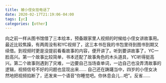 ```yaml
---
title: 被小侄女挂电话了
date: 2020-02-17T21:19:06-04:00
tags: [yc]
categories: [other]
---
```


向之前一样从图书馆借了三本绘本，预备跟家里人视频的时候给小侄女讲故事用。最近比较焦躁，有两周没有和YC视频了，这三本书在我的书包里待到图书到期又续借。到视频时更是没提前看看故事的内容，便开讲了。听到要讲故事了，YC一脸高兴。第一个故事比较简单，书本还配了故事角色的木头道具，YC听得挺高兴。第二个故事则遇到了灾难，一边要自己当场查单词，一边自己也没弄清故事的逻辑，视频信号不好的问题也显现出来…… 自己还在踌躇当中，四岁的小侄女决然地把视频掐断了，还发来一个语音“你睡觉吧。你休息会儿…吧”。反省……
